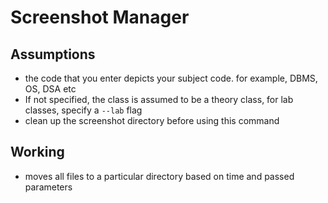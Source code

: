 # Screenshot Manager

## Assumptions

- the code that you enter depicts your subject code. for example, DBMS, OS, DSA etc
- If not specified, the class is assumed to be a theory class, for lab classes, specify a `--lab` flag
- clean up the screenshot directory before using this command

## Working

- moves all files to a particular directory based on time and passed parameters

